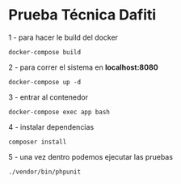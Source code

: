 # Prueba Técnica Dafiti

1 - para hacer le build del docker
```
docker-compose build
```

2 - para correr el sistema en **localhost:8080**
```
docker-compose up -d
```

3 - entrar al contenedor
```
docker-compose exec app bash
```

4 - instalar dependencias
```
composer install
```

5 - una vez dentro podemos ejecutar las pruebas
```
./vendor/bin/phpunit
```